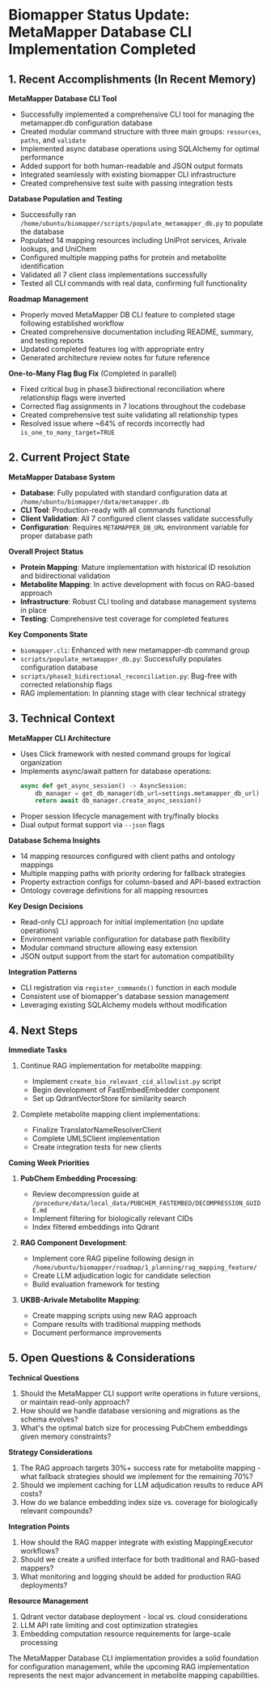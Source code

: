 # Biomapper Status Update: MetaMapper Database CLI Implementation Completed

## 1. Recent Accomplishments (In Recent Memory)

**MetaMapper Database CLI Tool**
- Successfully implemented a comprehensive CLI tool for managing the metamapper.db configuration database
- Created modular command structure with three main groups: `resources`, `paths`, and `validate`
- Implemented async database operations using SQLAlchemy for optimal performance
- Added support for both human-readable and JSON output formats
- Integrated seamlessly with existing biomapper CLI infrastructure
- Created comprehensive test suite with passing integration tests

**Database Population and Testing**
- Successfully ran `/home/ubuntu/biomapper/scripts/populate_metamapper_db.py` to populate the database
- Populated 14 mapping resources including UniProt services, Arivale lookups, and UniChem
- Configured multiple mapping paths for protein and metabolite identification
- Validated all 7 client class implementations successfully
- Tested all CLI commands with real data, confirming full functionality

**Roadmap Management**
- Properly moved MetaMapper DB CLI feature to completed stage following established workflow
- Created comprehensive documentation including README, summary, and testing reports
- Updated completed features log with appropriate entry
- Generated architecture review notes for future reference

**One-to-Many Flag Bug Fix** (Completed in parallel)
- Fixed critical bug in phase3 bidirectional reconciliation where relationship flags were inverted
- Corrected flag assignments in 7 locations throughout the codebase
- Created comprehensive test suite validating all relationship types
- Resolved issue where ~64% of records incorrectly had `is_one_to_many_target=TRUE`

## 2. Current Project State

**MetaMapper Database System**
- **Database**: Fully populated with standard configuration data at `/home/ubuntu/biomapper/data/metamapper.db`
- **CLI Tool**: Production-ready with all commands functional
- **Client Validation**: All 7 configured client classes validate successfully
- **Configuration**: Requires `METAMAPPER_DB_URL` environment variable for proper database path

**Overall Project Status**
- **Protein Mapping**: Mature implementation with historical ID resolution and bidirectional validation
- **Metabolite Mapping**: In active development with focus on RAG-based approach
- **Infrastructure**: Robust CLI tooling and database management systems in place
- **Testing**: Comprehensive test coverage for completed features

**Key Components State**
- `biomapper.cli`: Enhanced with new metamapper-db command group
- `scripts/populate_metamapper_db.py`: Successfully populates configuration database
- `scripts/phase3_bidirectional_reconciliation.py`: Bug-free with corrected relationship flags
- RAG implementation: In planning stage with clear technical strategy

## 3. Technical Context

**MetaMapper CLI Architecture**
- Uses Click framework with nested command groups for logical organization
- Implements async/await pattern for database operations:
  ```python
  async def get_async_session() -> AsyncSession:
      db_manager = get_db_manager(db_url=settings.metamapper_db_url)
      return await db_manager.create_async_session()
  ```
- Proper session lifecycle management with try/finally blocks
- Dual output format support via `--json` flags

**Database Schema Insights**
- 14 mapping resources configured with client paths and ontology mappings
- Multiple mapping paths with priority ordering for fallback strategies
- Property extraction configs for column-based and API-based extraction
- Ontology coverage definitions for all mapping resources

**Key Design Decisions**
- Read-only CLI approach for initial implementation (no update operations)
- Environment variable configuration for database path flexibility
- Modular command structure allowing easy extension
- JSON output support from the start for automation compatibility

**Integration Patterns**
- CLI registration via `register_commands()` function in each module
- Consistent use of biomapper's database session management
- Leveraging existing SQLAlchemy models without modification

## 4. Next Steps

**Immediate Tasks**
1. Continue RAG implementation for metabolite mapping:
   - Implement `create_bio_relevant_cid_allowlist.py` script
   - Begin development of FastEmbedEmbedder component
   - Set up QdrantVectorStore for similarity search

2. Complete metabolite mapping client implementations:
   - Finalize TranslatorNameResolverClient
   - Complete UMLSClient implementation
   - Create integration tests for new clients

**Coming Week Priorities**
1. **PubChem Embedding Processing**:
   - Review decompression guide at `/procedure/data/local_data/PUBCHEM_FASTEMBED/DECOMPRESSION_GUIDE.md`
   - Implement filtering for biologically relevant CIDs
   - Index filtered embeddings into Qdrant

2. **RAG Component Development**:
   - Implement core RAG pipeline following design in `/home/ubuntu/biomapper/roadmap/1_planning/rag_mapping_feature/`
   - Create LLM adjudication logic for candidate selection
   - Build evaluation framework for testing

3. **UKBB-Arivale Metabolite Mapping**:
   - Create mapping scripts using new RAG approach
   - Compare results with traditional mapping methods
   - Document performance improvements

## 5. Open Questions & Considerations

**Technical Questions**
1. Should the MetaMapper CLI support write operations in future versions, or maintain read-only approach?
2. How should we handle database versioning and migrations as the schema evolves?
3. What's the optimal batch size for processing PubChem embeddings given memory constraints?

**Strategy Considerations**
1. The RAG approach targets 30%+ success rate for metabolite mapping - what fallback strategies should we implement for the remaining 70%?
2. Should we implement caching for LLM adjudication results to reduce API costs?
3. How do we balance embedding index size vs. coverage for biologically relevant compounds?

**Integration Points**
1. How should the RAG mapper integrate with existing MappingExecutor workflows?
2. Should we create a unified interface for both traditional and RAG-based mappers?
3. What monitoring and logging should be added for production RAG deployments?

**Resource Management**
1. Qdrant vector database deployment - local vs. cloud considerations
2. LLM API rate limiting and cost optimization strategies
3. Embedding computation resource requirements for large-scale processing

The MetaMapper Database CLI implementation provides a solid foundation for configuration management, while the upcoming RAG implementation represents the next major advancement in metabolite mapping capabilities.